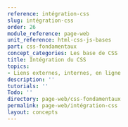 ```yaml
---
reference: intégration-css
slug: intégration-css
order: 26
module_reference: page-web
unit_reference: html-css-js-bases
part: css-fondamentaux
concept_categories: Les base de CSS
title: Intégration du CSS
topics:
- Liens externes, internes, en ligne
description: ''
tutorials: ''
Todo: ''
directory: page-web/css-fondamentaux
permalink: page-web/intégration-css
layout: concepts
---
```


